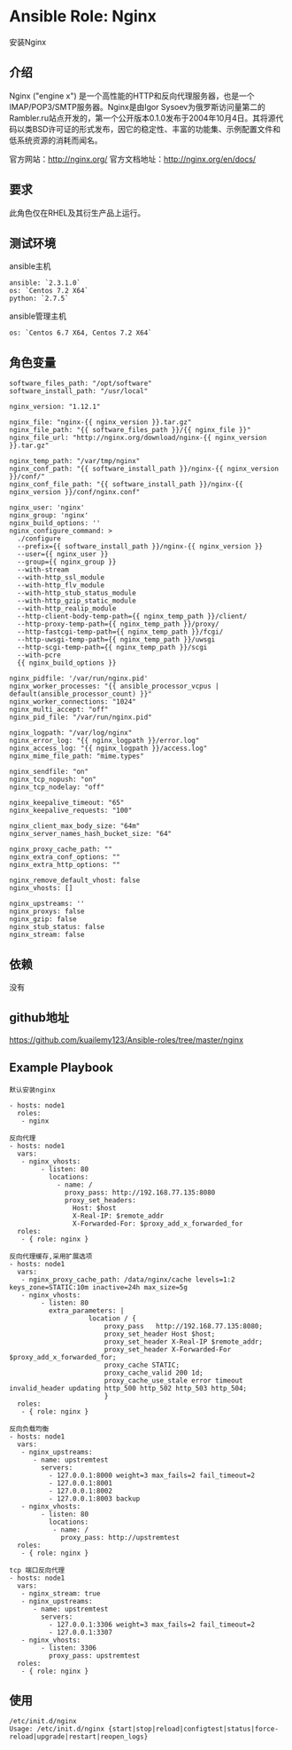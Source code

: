 # Ansible Role: Nginx

安装Nginx

## 介绍
Nginx ("engine x") 是一个高性能的HTTP和反向代理服务器，也是一个IMAP/POP3/SMTP服务器。Nginx是由Igor Sysoev为俄罗斯访问量第二的Rambler.ru站点开发的，第一个公开版本0.1.0发布于2004年10月4日。其将源代码以类BSD许可证的形式发布，因它的稳定性、丰富的功能集、示例配置文件和低系统资源的消耗而闻名。

官方网站：http://nginx.org/
官方文档地址：http://nginx.org/en/docs/

## 要求

此角色仅在RHEL及其衍生产品上运行。

## 测试环境

ansible主机

    ansible: `2.3.1.0`
    os: `Centos 7.2 X64`
    python: `2.7.5`

ansible管理主机

    os: `Centos 6.7 X64, Centos 7.2 X64`

## 角色变量
    software_files_path: "/opt/software"
    software_install_path: "/usr/local"

    nginx_version: "1.12.1"

    nginx_file: "nginx-{{ nginx_version }}.tar.gz"
    nginx_file_path: "{{ software_files_path }}/{{ nginx_file }}"
    nginx_file_url: "http://nginx.org/download/nginx-{{ nginx_version }}.tar.gz"

    nginx_temp_path: "/var/tmp/nginx"
    nginx_conf_path: "{{ software_install_path }}/nginx-{{ nginx_version }}/conf/"
    nginx_conf_file_path: "{{ software_install_path }}/nginx-{{ nginx_version }}/conf/nginx.conf"

    nginx_user: 'nginx'
    nginx_group: 'nginx'
    nginx_build_options: ''
    nginx_configure_command: >
      ./configure 
      --prefix={{ software_install_path }}/nginx-{{ nginx_version }}
      --user={{ nginx_user }}
      --group={{ nginx_group }}
      --with-stream
      --with-http_ssl_module
      --with-http_flv_module
      --with-http_stub_status_module
      --with-http_gzip_static_module
      --with-http_realip_module
      --http-client-body-temp-path={{ nginx_temp_path }}/client/
      --http-proxy-temp-path={{ nginx_temp_path }}/proxy/
      --http-fastcgi-temp-path={{ nginx_temp_path }}/fcgi/
      --http-uwsgi-temp-path={{ nginx_temp_path }}/uwsgi
      --http-scgi-temp-path={{ nginx_temp_path }}/scgi 
      --with-pcre 
      {{ nginx_build_options }}

    nginx_pidfile: '/var/run/nginx.pid'
    nginx_worker_processes: "{{ ansible_processor_vcpus | default(ansible_processor_count) }}"
    nginx_worker_connections: "1024"
    nginx_multi_accept: "off"
    nginx_pid_file: "/var/run/nginx.pid"

    nginx_logpath: "/var/log/nginx"
    nginx_error_log: "{{ nginx_logpath }}/error.log"
    nginx_access_log: "{{ nginx_logpath }}/access.log"
    nginx_mime_file_path: "mime.types"

    nginx_sendfile: "on"
    nginx_tcp_nopush: "on"
    nginx_tcp_nodelay: "off"

    nginx_keepalive_timeout: "65"
    nginx_keepalive_requests: "100"

    nginx_client_max_body_size: "64m"
    nginx_server_names_hash_bucket_size: "64"

    nginx_proxy_cache_path: ""
    nginx_extra_conf_options: ""
    nginx_extra_http_options: ""

    nginx_remove_default_vhost: false
    nginx_vhosts: []
    
    nginx_upstreams: ''
    nginx_proxys: false
    nginx_gzip: false
    nginx_stub_status: false
    nginx_stream: false
    
## 依赖

没有

## github地址
https://github.com/kuailemy123/Ansible-roles/tree/master/nginx

## Example Playbook
	默认安装nginx

	- hosts: node1
	  roles:
	   - nginx

	反向代理
	- hosts: node1
	  vars:
	   - nginx_vhosts:
			- listen: 80
			  locations:
				- name: /
				  proxy_pass: http://192.168.77.135:8080
				  proxy_set_headers:
					Host: $host
					X-Real-IP: $remote_addr
					X-Forwarded-For: $proxy_add_x_forwarded_for
	  roles:
	   - { role: nginx }

	反向代理缓存,采用扩展选项
	- hosts: node1
	  vars:
	   - nginx_proxy_cache_path: /data/nginx/cache levels=1:2 keys_zone=STATIC:10m inactive=24h max_size=5g
	   - nginx_vhosts:
			- listen: 80
			  extra_parameters: |
						location / {
							proxy_pass   http://192.168.77.135:8080;
							proxy_set_header Host $host;
							proxy_set_header X-Real-IP $remote_addr;
							proxy_set_header X-Forwarded-For $proxy_add_x_forwarded_for;
							proxy_cache STATIC;
							proxy_cache_valid 200 1d;
							proxy_cache_use_stale error timeout invalid_header updating http_500 http_502 http_503 http_504;
							}
	  roles:
	   - { role: nginx }

	反向负载均衡
	- hosts: node1
	  vars:
	   - nginx_upstreams:
		  - name: upstremtest
			servers:
			  - 127.0.0.1:8000 weight=3 max_fails=2 fail_timeout=2
			  - 127.0.0.1:8001
			  - 127.0.0.1:8002
			  - 127.0.0.1:8003 backup
	   - nginx_vhosts:
			- listen: 80
			  locations:
			   - name: /
				 proxy_pass: http://upstremtest
	  roles:
	   - { role: nginx }

	tcp 端口反向代理
	- hosts: node1
	  vars:
	   - nginx_stream: true
	   - nginx_upstreams:
		  - name: upstremtest
			servers:
			  - 127.0.0.1:3306 weight=3 max_fails=2 fail_timeout=2
			  - 127.0.0.1:3307
	   - nginx_vhosts:
			- listen: 3306
			  proxy_pass: upstremtest
	  roles:
	   - { role: nginx }


## 使用

```
/etc/init.d/nginx 
Usage: /etc/init.d/nginx {start|stop|reload|configtest|status|force-reload|upgrade|restart|reopen_logs}
```
